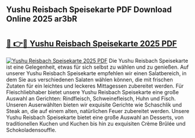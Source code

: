 ## Yushu Reisbach Speisekarte PDF Download Online 2025 ar3bR

# <h2><a href="http://gc9z1o.nevu.top/?p=Yushu+Reisbach+Speisekarte">🔗 👉🔴 Yushu Reisbach Speisekarte 2025 PDF</a></h2>

[![Yushu Reisbach Speisekarte 2025 PDF](https://i.imgur.com/dBaPXMq.png)](http://gc9z1o.nevu.top/?p=Yushu+Reisbach+Speisekarte)
Die Yushu Reisbach Speisekarte ist eine Gelegenheit, etwas für sich selbst zu wählen und zu genießen. Auf unserer Yushu Reisbach Speisekarte empfehlen wir einen Salatbereich, in dem Sie aus verschiedenen Salaten wählen können, die mit frischen Zutaten für ein leichtes und leckeres Mittagessen zubereitet werden. Für Fleischliebhaber bietet unsere Yushu Reisbach Speisekarte eine große Auswahl an Gerichten: Rindfleisch, Schweinefleisch, Huhn und Fisch. Unseren Auserwählten bieten wir exquisite Gerichte wie Schaschlik und Steak an, die auf einem alten, natürlichen Feuer zubereitet werden. Unsere Yushu Reisbach Speisekarte bietet eine große Auswahl an Desserts, von traditionellen Kuchen und Kuchen bis hin zu exquisiten Crème Brûlée und Schokoladensouffle.
